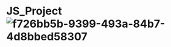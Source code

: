 # JS_Project![f726bb5b-9399-493a-84b7-4d8bbed58307](https://github.com/MohamedSalah-Eldin/JS_Project/assets/50504292/77ccb930-1ab1-4741-8fe2-7c59d6489307)
